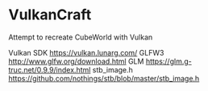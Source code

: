 # VulkanCraft
Attempt to recreate CubeWorld with Vulkan

Vulkan SDK https://vulkan.lunarg.com/
GLFW3 http://www.glfw.org/download.html
GLM https://glm.g-truc.net/0.9.9/index.html
stb_image.h https://github.com/nothings/stb/blob/master/stb_image.h

